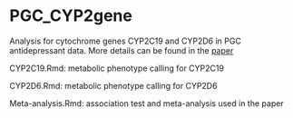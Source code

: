 # PGC_CYP2gene
Analysis for cytochrome genes CYP2C19 and CYP2D6 in PGC antidepressant data. 
More details can be found in the [paper](https://doi.org/10.1101/2023.06.26.23291890) 

CYP2C19.Rmd: metabolic phenotype calling for CYP2C19

CYP2D6.Rmd: metabolic phenotype calling for CYP2D6

Meta-analysis.Rmd: association test and meta-analysis used in the paper
